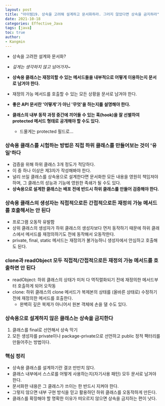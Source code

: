 ```yaml
---
layout: post
title: "아이템19. 상속을 고려해 설계하고 문서화하라. 그러지 않았다면 상속을 금지하라"
date: 2021-10-18
categories: Effective_Java
tags: [java]
toc: true
author:
- Kangmin
---
```



- 상속을 고려한 설계와 문서화?
- *깊게는 생각하지 않고 넘어가자~*

- **상속용 클래스는 재정의할 수 있는 메서드들을 내부적으로 어떻게 이용하는지 문서로 남겨야 한다.**
- 재정의 가능 메서드를 호출할 수 있는 모든 상황을 문서로 남겨야 한다.
- **좋은 API 문서란 '어떻게'가 아닌 '무엇'을 하는지를 설명해야 한다.**
- **클래스의 내부 동작 과정 중간에 끼어들 수 있는 훅(hook)을 잘 선별하여 protected 메서드 형태로 공개해야 할 수도 있다.**
  - 드물게는 protected 필드로...

### 상속용 클래스를 시험하는 방법은 직접 하위 클래스를 만들어보는 것이 '유일'하다
- 검증을 위해 하위 클래스 3개 정도가 적당하다.
- 이 중 하나 이상은 제3자가 작성해봐야 한다.
- 널리 쓰일 클래스를 상속용으로 설계한다면 문서화한 모든 내용을 영원히 책임져야 하며, 그 클래스의 성능과 기능에 영원한 족쇄가 될 수도 있다.
- **상속용으로 설계한 클래스는 배포 전에 반드시 하위 클래스를 만들어 검증해야 한다.**

### 상속용 클래스의 생성자는 직접적으로든 간접적으로든 재정의 가능 메서드를 호출해서는 안 된다
- 프로그램 오동작 유발함
- 상위 클래스의 생성자가 하위 클래스의 생성자보다 먼저 동작하기 때문에 하위 클래스에서 메서드를 재정의하기도 전에 동작해서 오동작한다.
- private, final, static 메서드는 재정의가 불가능하니 생성자에서 안심하고 호출해도 된다.

### clone과 readObject 모두 직접적/간접적으로든 재정의 가능 메서드를 호출하면 안 된다
- readObject: 하위 클래스의 상태가 미처 다 역직렬화되기 전에 재정의한 메서드부터 호출하게 되어 오작동
- clone: 하위 클래스의 clone 메서드가 복제본의 상태를 (올바른 상태로) 수정하기 전에 재정의한 메서드를 호출한다.
  - 완벽히 깊은 복제가 아니어서 원본 객체에 손을 댈 수도 있다.

### 상속용으로 설계하지 않은 클래스는 상속을 금지한다
1. 클래스를 final로 선언해서 상속 막기
2. 모든 생성자를 private이나 package-private으로 선언하고 public 정적 팩터리를 만들어주는 방법이다.

### 핵심 정리
- 상속용 클래스를 설계하기란 결코 만만치 않다.
- 클래스 내부에서 스스로를 어떻게 사용하는지(자기사용 패턴) 모두 문서로 남겨야 한다.
- 문서화한 내용은 그 클래스가 쓰이는 한 반드시 지켜야 한다.
- 그렇지 않으면 내부 구현 방식을 믿고 활용하던 하위 클래스를 오동작하게 만든다.
- 클래스를 확장해야 할 명확한 이유가 떠오르지 않으면 상속을 금지하는 편이 낫다.
